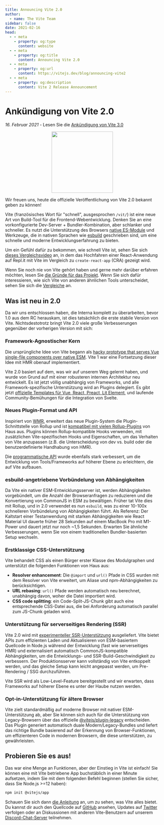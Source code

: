```yaml
---
title: Announcing Vite 2.0
author:
  - name: The Vite Team
sidebar: false
date: 2021-02-16
head:
  - - meta
    - property: og:type
      content: website
  - - meta
    - property: og:title
      content: Announcing Vite 2.0
  - - meta
    - property: og:url
      content: https://vitejs.dev/blog/announcing-vite2
  - - meta
    - property: og:description
      content: Vite 2 Release Announcement
---
```


# Ankündigung von Vite 2.0

_16. Februar 2021_ - Lesen Sie die [Ankündigung von Vite 3.0](./announcing-vite3.md)

<p style="text-align:center">
  <img src="/logo.svg" style="height:200px">
</p>

Wir freuen uns, heute die offizielle Veröffentlichung von Vite 2.0 bekannt geben zu können!

Vite (französisches Wort für "schnell", ausgesprochen `/vit/`) ist eine neue Art von Build-Tool für die Frontend-Webentwicklung. Denken Sie an eine vorkonfigurierte Dev-Server + Bundler-Kombination, aber schlanker und schneller. Es nutzt die Unterstützung des Browsers [native ES-Module](https://developer.mozilla.org/en-US/docs/Web/JavaScript/Guide/Modules) und Werkzeuge, die in nativen Sprachen wie [esbuild](https://esbuild.github.io/) geschrieben sind, um eine schnelle und moderne Entwicklungserfahrung zu bieten.

Um ein Gefühl dafür zu bekommen, wie schnell Vite ist, sehen Sie sich [dieses Vergleichsvideo](https://twitter.com/amasad/status/1355379680275128321) an, in dem das Hochfahren einer React-Anwendung auf Repl.it mit Vite im Vergleich zu `create-react-app` (CRA) gezeigt wird.

Wenn Sie noch nie von Vite gehört haben und gerne mehr darüber erfahren möchten, lesen Sie [die Gründe für das Projekt](https://vitejs.dev/guide/why.html). Wenn Sie sich dafür interessieren, wie sich Vite von anderen ähnlichen Tools unterscheidet, sehen Sie sich die [Vergleiche](https://vitejs.dev/guide/comparisons.html) an.

## Was ist neu in 2.0

Da wir uns entschlossen haben, die Interna komplett zu überarbeiten, bevor 1.0 aus dem RC herauskam, ist dies tatsächlich die erste stabile Version von Vite. Nichtsdestotrotz bringt Vite 2.0 viele große Verbesserungen gegenüber der vorherigen Version mit sich:

### Framework-Agnostischer Kern

Die ursprüngliche Idee von Vite begann als [hacky prototype that serves Vue single-file components over native ESM](https://github.com/vuejs/vue-dev-server). Vite 1 war eine Fortsetzung dieser Idee mit HMR obenauf implementiert.

Vite 2.0 basiert auf dem, was wir auf unserem Weg gelernt haben, und wurde von Grund auf mit einer robusteren internen Architektur neu entwickelt. Es ist jetzt völlig unabhängig von Frameworks, und alle Framework-spezifische Unterstützung wird an Plugins delegiert. Es gibt jetzt [offizielle Templates für Vue, React, Preact, Lit Element](https://github.com/vitejs/vite/tree/main/packages/create-vite), und laufende Community-Bemühungen für die Integration von Svelte.

### Neues Plugin-Format und API

Inspiriert von [WMR](https://github.com/preactjs/wmr), erweitert das neue Plugin-System die Plugin-Schnittstelle von Rollup und ist [kompatibel mit vielen Rollup-Plugins](https://vite-rollup-plugins.patak.dev/) von Haus aus. Plugins können Rollup-kompatible Hooks verwenden, mit zusätzlichen Vite-spezifischen Hooks und Eigenschaften, um das Verhalten von Vite anzupassen (z.B. die Unterscheidung von dev vs. build oder die benutzerdefinierte Handhabung von HMR).

Die [programmatische API](https://vitejs.dev/guide/api-javascript.html) wurde ebenfalls stark verbessert, um die Entwicklung von Tools/Frameworks auf höherer Ebene zu erleichtern, die auf Vite aufbauen.

### esbuild-angetriebene Vorbündelung von Abhängigkeiten

Da Vite ein nativer ESM-Entwicklungsserver ist, werden Abhängigkeiten vorgebündelt, um die Anzahl der Browseranfragen zu reduzieren und die Konvertierung von CommonJS in ESM zu bewältigen. Früher tat Vite dies mit Rollup, und in 2.0 verwendet es nun `esbuild`, was zu einer 10-100x schnelleren Vorbündelung von Abhängigkeiten führt. Als Referenz: Der Kaltstart einer Testanwendung mit starken Abhängigkeiten wie React Material UI dauerte früher 28 Sekunden auf einem MacBook Pro mit M1-Power und dauert jetzt nur noch ~1,5 Sekunden. Erwarten Sie ähnliche Verbesserungen, wenn Sie von einem traditionellen Bundler-basierten Setup wechseln.

### Erstklassige CSS-Unterstützung

Vite behandelt CSS als einen Bürger erster Klasse des Modulgraphen und unterstützt die folgenden Funktionen von Haus aus:

- **Resolver enhancement**: Die `@import` und `url()` Pfade in CSS wurden mit dem Resolver von Vite erweitert, um Aliase und npm-Abhängigkeiten zu berücksichtigen.
- **URL rebasing**: `url()` Pfade werden automatisch neu berechnet, unabhängig davon, woher die Datei importiert wird.
- **CSS code splitting**: ein Code-Split-JS-Chunk gibt auch eine entsprechende CSS-Datei aus, die bei Anforderung automatisch parallel zum JS-Chunk geladen wird.

### Unterstützung für serverseitiges Rendering (SSR)

Vite 2.0 wird mit [experimenteller SSR-Unterstützung](https://vitejs.dev/guide/ssr.html) ausgeliefert. Vite bietet APIs zum effizienten Laden und Aktualisieren von ESM-basiertem Quellcode in Node.js während der Entwicklung (fast wie serverseitiges HMR) und externalisiert automatisch CommonJS-kompatible Abhängigkeiten, um die Entwicklungs- und SSR-Build-Geschwindigkeit zu verbessern. Der Produktionsserver kann vollständig von Vite entkoppelt werden, und das gleiche Setup kann leicht angepasst werden, um Pre-Rendering / SSG durchzuführen.

Vite SSR wird als Low-Level-Feature bereitgestellt und wir erwarten, dass Frameworks auf höherer Ebene es unter der Haube nutzen werden.

### Opt-in-Unterstützung für ältere Browser

Vite zielt standardmäßig auf moderne Browser mit nativer ESM-Unterstützung ab, aber Sie können sich auch für die Unterstützung von Legacy-Browsern über das offizielle [@vitejs/plugin-legacy](https://github.com/vitejs/vite/tree/main/packages/plugin-legacy) entscheiden. Das Plugin generiert automatisch duale Modern/Legacy-Bundles und liefert das richtige Bundle basierend auf der Erkennung von Browser-Funktionen, um effizienteren Code in modernen Browsern, die diese unterstützen, zu gewährleisten.

## Probieren Sie es aus!

Das war eine Menge an Funktionen, aber der Einstieg in Vite ist einfach! Sie können eine mit Vite betriebene App buchstäblich in einer Minute aufsetzen, indem Sie mit dem folgenden Befehl beginnen (stellen Sie sicher, dass Sie Node.js >=12 haben):

```bash
npm init @vitejs/app
```

Schauen Sie sich dann [die Anleitung](https://vitejs.dev/guide/) an, um zu sehen, was Vite alles bietet. Du kannst dir auch den Quellcode auf [GitHub](https://github.com/vitejs/vite) ansehen, Updates auf [Twitter](https://twitter.com/vite_js) verfolgen oder an Diskussionen mit anderen Vite-Benutzern auf unserem [Discord-Chat-Server](http://chat.vitejs.dev/) teilnehmen.
